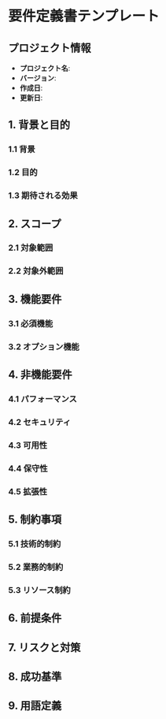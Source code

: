 # 要件定義書テンプレート

## プロジェクト情報
- **プロジェクト名**: 
- **バージョン**: 
- **作成日**: 
- **更新日**: 

## 1. 背景と目的

### 1.1 背景

### 1.2 目的

### 1.3 期待される効果

## 2. スコープ

### 2.1 対象範囲

### 2.2 対象外範囲

## 3. 機能要件

### 3.1 必須機能

### 3.2 オプション機能

## 4. 非機能要件

### 4.1 パフォーマンス

### 4.2 セキュリティ

### 4.3 可用性

### 4.4 保守性

### 4.5 拡張性

## 5. 制約事項

### 5.1 技術的制約

### 5.2 業務的制約

### 5.3 リソース制約

## 6. 前提条件

## 7. リスクと対策

## 8. 成功基準

## 9. 用語定義
